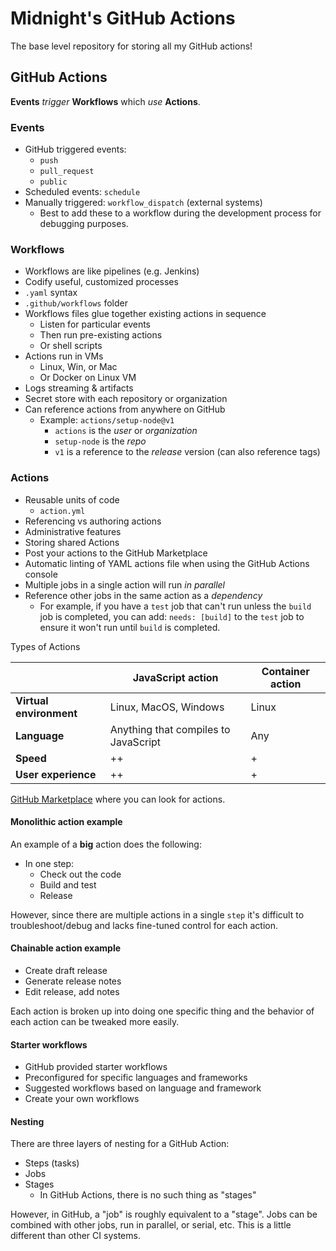 # Midnight's GitHub Actions

The base level repository for storing all my GitHub actions!

## GitHub Actions

**Events** *trigger* **Workflows** which *use* **Actions**.

### Events

- GitHub triggered events:
  - `push`
  - `pull_request`
  - `public`
- Scheduled events: `schedule`
- Manually triggered: `workflow_dispatch` (external systems)
  - Best to add these to a workflow during the development process for debugging purposes.

### Workflows

- Workflows are like pipelines (e.g. Jenkins)
- Codify useful, customized processes
- `.yaml` syntax
- `.github/workflows` folder
- Workflows files glue together existing actions in sequence
  - Listen for particular events
  - Then run pre-existing actions
  - Or shell scripts
- Actions run in VMs
  - Linux, Win, or Mac
  - Or Docker on Linux VM
- Logs streaming & artifacts
- Secret store with each repository or organization
- Can reference actions from anywhere on GitHub
  - Example: `actions/setup-node@v1`
    - `actions` is the *user* or *organization*
    - `setup-node` is the *repo*
    - `v1` is a reference to the *release* version (can also reference tags)

### Actions

- Reusable units of code
  - `action.yml`
- Referencing vs authoring actions
- Administrative features
- Storing shared Actions
- Post your actions to the GitHub Marketplace
- Automatic linting of YAML actions file when using the GitHub Actions console
- Multiple jobs in a single action will run *in parallel*
- Reference other jobs in the same action as a *dependency*
  - For example, if you have a `test` job that can't run unless the `build` job is completed, you can add: `needs: [build]` to the `test` job to ensure it won't run until `build` is completed.

Types of Actions

| | **JavaScript action** | **Container action** |
| --- | --- | --- |
| **Virtual environment** | Linux, MacOS, Windows | Linux |
| **Language** | Anything that compiles to JavaScript | Any |
| **Speed** | ++ | + |
| **User experience** | ++ | + |

[GitHub Marketplace](https://github.com/marketplace?type=actions) where you can look for actions.

#### Monolithic action example

An example of a **big** action does the following:

- In one step:
  - Check out the code
  - Build and test
  - Release

However, since there are multiple actions in a single `step` it's difficult to troubleshoot/debug and lacks fine-tuned control for each action.

#### Chainable action example

- Create draft release
- Generate release notes
- Edit release, add notes

Each action is broken up into doing one specific thing and the behavior of each action can be tweaked more easily.

#### Starter workflows

- GitHub provided starter workflows
- Preconfigured for specific languages and frameworks
- Suggested workflows based on language and framework
- Create your own workflows

#### Nesting

There are three layers of nesting for a GitHub Action:

- Steps (tasks)
- Jobs
- Stages
  - In GitHub Actions, there is no such thing as "stages"

However, in GitHub, a "job" is roughly equivalent to a "stage". Jobs can be combined with other jobs, run in parallel, or serial, etc. This is a little different than other CI systems.

